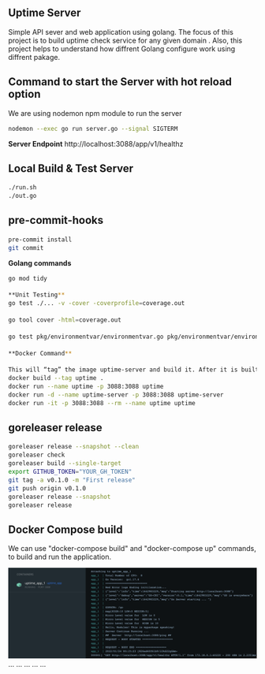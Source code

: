 ## Uptime Server

Simple API sever and web application using golang. The focus of this project is to build uptime check service for any given domain .
Also, this project helps to understand how diffrent Golang configure work using diffrent pakage.

## Command to start the Server with hot reload option

We are using nodemon npm module to run the server

```bash
nodemon --exec go run server.go --signal SIGTERM
```

**Server Endpoint**
http://localhost:3088/app/v1/healthz

## Local Build & Test Server

```bash
./run.sh
./out.go

```

## pre-commit-hooks

```bash
pre-commit install
git commit
```

**Golang commands**

```bash
go mod tidy

**Unit Testing**
go test ./... -v -cover -coverprofile=coverage.out

go tool cover -html=coverage.out

go test pkg/environmentvar/environmentvar.go pkg/environmentvar/environmentvar_test.go -v

**Docker Command**

This will “tag” the image uptime-server and build it. After it is built, we can run the image as a container.
docker build --tag uptime .
docker run --name uptime -p 3088:3088 uptime
docker run -d --name uptime-server -p 3088:3088 uptime-server
docker run -it -p 3088:3088 --rm --name uptime uptime
```

## goreleaser release

```bash
goreleaser release --snapshot --clean
goreleaser check
goreleaser build --single-target
export GITHUB_TOKEN="YOUR_GH_TOKEN"
git tag -a v0.1.0 -m "First release"
git push origin v0.1.0
goreleaser release --snapshot
goreleaser release


```

## Docker Compose build

We can use "docker-compose build" and "docker-compose up" commands, to build and run the application.

![docker view](uptime_app_Docker_View.png)
...
...
...
...
...
